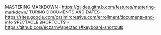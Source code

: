 MASTERING MARKDOWN - https://guides.github.com/features/mastering-markdown/
TURING DOCUMENTS AND DATES - https://sites.google.com/casimircreative.com/enrollment/documents-and-info
SPECTACLE SHORTCUTS - https://github.com/eczarny/spectacle#keyboard-shortcuts
